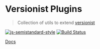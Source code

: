 Versionist Plugins
==================

> Collection of utils to extend [versionist](https://github.com/resin-io/versionist)

[![js-semistandard-style](https://img.shields.io/badge/code%20style-semistandard-brightgreen.svg?style=flat-square)](https://github.com/Flet/semistandard)
[![Build Status](https://travis-ci.org/resin-io/resin-sdk.svg?branch=master)](https://travis-ci.org/)

[Docs](/DOCUMENTATION.md)
